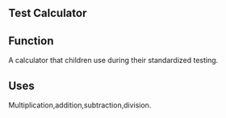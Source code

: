 ## Test Calculator

## Function
A calculator that children use during their standardized testing.

## Uses
Multiplication,addition,subtraction,division.
